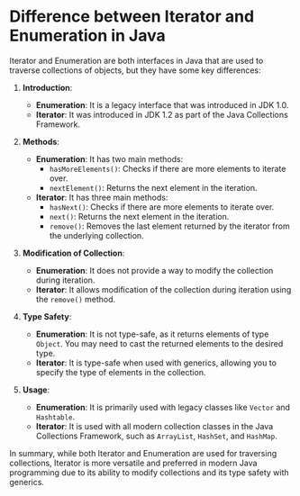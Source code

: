 # Difference between Iterator and Enumeration in Java
Iterator and Enumeration are both interfaces in Java that are used to traverse collections of objects, but they have some key differences:
1. **Introduction**:
   - **Enumeration**: It is a legacy interface that was introduced in JDK 1.0.
   - **Iterator**: It was introduced in JDK 1.2 as part of the Java Collections Framework.

2. **Methods**:
   - **Enumeration**: It has two main methods:
     - `hasMoreElements()`: Checks if there are more elements to iterate over.
     - `nextElement()`: Returns the next element in the iteration.
   - **Iterator**: It has three main methods:
     - `hasNext()`: Checks if there are more elements to iterate over.
     - `next()`: Returns the next element in the iteration.
     - `remove()`: Removes the last element returned by the iterator from the underlying collection.

3. **Modification of Collection**:
   - **Enumeration**: It does not provide a way to modify the collection during iteration.
   - **Iterator**: It allows modification of the collection during iteration using the `remove()` method.

4. **Type Safety**:
   - **Enumeration**: It is not type-safe, as it returns elements of type `Object`. You may need to cast the returned elements to the desired type.
   - **Iterator**: It is type-safe when used with generics, allowing you to specify the type of elements in the collection.

5. **Usage**:
   - **Enumeration**: It is primarily used with legacy classes like `Vector` and `Hashtable`.
   - **Iterator**: It is used with all modern collection classes in the Java Collections Framework, such as `ArrayList`, `HashSet`, and `HashMap`.

In summary, while both Iterator and Enumeration are used for traversing collections, Iterator is more versatile and preferred in modern Java programming due to its ability to modify collections and its type safety with generics.
